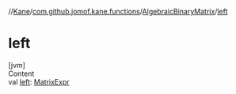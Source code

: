 //[Kane](../../index.md)/[com.github.jomof.kane.functions](../index.md)/[AlgebraicBinaryMatrix](index.md)/[left](left.md)



# left  
[jvm]  
Content  
val [left](left.md): [MatrixExpr](../../com.github.jomof.kane.impl/-matrix-expr/index.md)  



